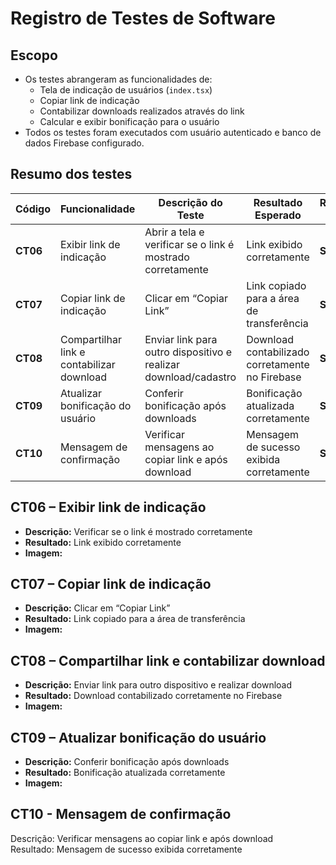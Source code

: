 # Registro de Testes de Software

## Escopo

- Os testes abrangeram as funcionalidades de:
  - Tela de indicação de usuários (`index.tsx`)  
  - Copiar link de indicação  
  - Contabilizar downloads realizados através do link  
  - Calcular e exibir bonificação para o usuário  
- Todos os testes foram executados com usuário autenticado e banco de dados Firebase configurado.

## Resumo dos testes 
| Código   | Funcionalidade                       | Descrição do Teste                           | Resultado Esperado                               | Resultado Obtido | Responsável |
| -------- | ------------------------------------ | -------------------------------------------- | ------------------------------------------------ | ---------------- | ----------- |
| **CT06** | Exibir link de indicação             | Abrir a tela e verificar se o link é mostrado corretamente | Link exibido corretamente                        | **Sucesso**      | Mariana     |
| **CT07** | Copiar link de indicação             | Clicar em “Copiar Link”                      | Link copiado para a área de transferência        | **Sucesso**      | Mariana     |
| **CT08** | Compartilhar link e contabilizar download | Enviar link para outro dispositivo e realizar download/cadastro | Download contabilizado corretamente no Firebase | **Sucesso**      | Mariana     |
| **CT09** | Atualizar bonificação do usuário    | Conferir bonificação após downloads          | Bonificação atualizada corretamente              | **Sucesso**      | Mariana     |
| **CT10** | Mensagem de confirmação              | Verificar mensagens ao copiar link e após download | Mensagem de sucesso exibida corretamente        | **Sucesso**      | Mariana     |

## CT06 – Exibir link de indicação
- **Descrição:** Verificar se o link é mostrado corretamente  
- **Resultado:** Link exibido corretamente  
- **Imagem:**  


## CT07 – Copiar link de indicação
- **Descrição:** Clicar em “Copiar Link”  
- **Resultado:** Link copiado para a área de transferência  
- **Imagem:**  


## CT08 – Compartilhar link e contabilizar download
- **Descrição:** Enviar link para outro dispositivo e realizar download  
- **Resultado:** Download contabilizado corretamente no Firebase  
- **Imagem:**  


## CT09 – Atualizar bonificação do usuário
- **Descrição:** Conferir bonificação após downloads  
- **Resultado:** Bonificação atualizada corretamente  
- **Imagem:**  





## CT10 - Mensagem de confirmação 
Descrição:  Verificar mensagens ao copiar link e após download  
Resultado: Mensagem de sucesso exibida corretamente 


